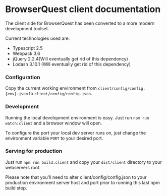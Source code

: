 BrowserQuest client documentation
=================================

The client side for BrowserQuest has been converted to a more modern development toolset.

Current technologies used are:

- Typescript 2.5
- Webpack 3.6
- jQuery 2.2.4(Will eventually get rid of this dependency)
- Lodash 3.10.1 (Will eventually get rid of this dependency)


### Configuration

Copy the current working environment from `client/config/config.{env}.json` to `client/config/config.json`.

### Development

Running the local development environment is easy. Just run `npm run watch:client` and a browser window will open. 

To configure the port your local dev server runs on, just change the environment variable `PORT` to your desired port.


### Serving for production

Just run `npm run build:client` and copy your `dist/client` directory to your webservers root.

Please note that you'll need to alter client/config/config.json to your production environment server host and port prior to running this last npm build step.
